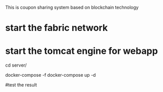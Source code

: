 This is coupon sharing system based on blockchain technology

# start the fabric network

# start the tomcat engine for webapp 
cd server/

docker-compose  -f docker-compose up -d

#test the result

